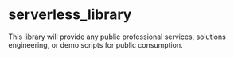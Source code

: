 # serverless_library

This library will provide any public professional services, solutions engineering, or demo scripts for public consumption.
